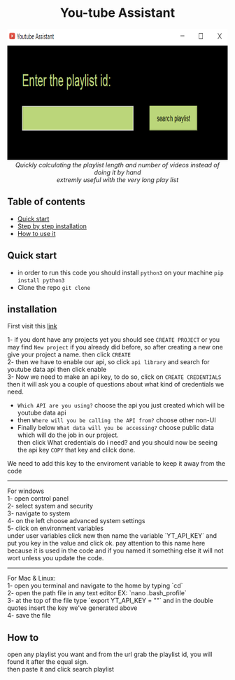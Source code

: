<h1 align="center">You-tube Assistant</h1>
<p align="center">
  <img src="yt.PNG" alt="project running"  height="300px"/>
  <br>
  <i>Quickly calculating the playlist length and number of videos instead of doing it by hand
    <br>extremly useful with the very long play list</i>
  <br>
</p>

## Table of contents

- [Quick start](#Quick-start)
- [Step by step installation](#installation)
- [How to use it](How-to)


## Quick start

- in order to run this code you should install `python3` on your machine `pip install python3`
- Clone the repo `git clone `

## installation

First visit this [link](https://console.developers.google.com/) </br>

1- if you dont have any projects yet you should see `CREATE PROJECT` or you may find `New project` if you already did before, so after creating a new one give your project a name. then click `CREATE`</br>
2- then we have to enable our api, so click `api library` and search for youtube data api then click enable</br>
3- Now we need to make an api key, to do so, click on `CREATE CREDENTIALS` then it will ask you a couple of questions about what kind of credentials we need.</br>
  - `Which API are you using?` choose the api you just created which will be youtube data api </br>
  - then `Where will you be calling the API from?` choose other non-UI </br>
  - Finally below `What data will you be accessing?` choose public data which will do the job in our project. </br>
then click What credentials do i need?
and you should now be seeing the api key `COPY` that key and clilck done.</br>


We need to add this key to the enviroment variable to keep it away from the code</br>
<hr>
For windows </br>
1- open control panel</br>
2- select system and security</br>
3- navigate to system</br>
4- on the left choose advanced system settings</br>
5- click on environment variables</br>
under user variables click new then name the variable `YT_API_KEY` and put you key in the value and click ok. pay attention to this name here because it is used in the code and if 
you named it something else it will not wort unless you update the code.</br>
<hr>
For Mac & Linux:</br>
1- open you terminal and navigate to the home by typing `cd`</br>
2- open the path file in any text editor EX: `nano .bash_profile`</br>
3- at the top of the file type `export YT_API_KEY = ""` and in the double quotes insert the key we've generated above</br>
4- save the file</br>
</hr>

## How to

open any playlist you want and from the url grab the playlist id, you will found it after the equal sign. </br>
then paste it and click search playlist




